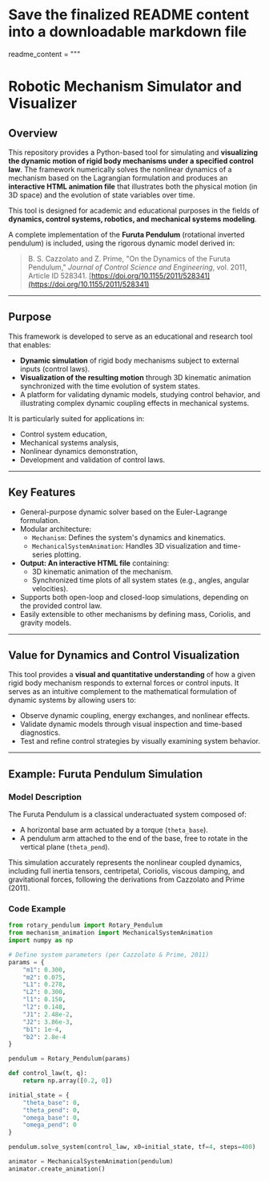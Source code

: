 # Save the finalized README content into a downloadable markdown file

readme_content = """
# Robotic Mechanism Simulator and Visualizer

## Overview

This repository provides a Python-based tool for simulating and **visualizing the dynamic motion of rigid body mechanisms under a specified control law**. The framework numerically solves the nonlinear dynamics of a mechanism based on the Lagrangian formulation and produces an **interactive HTML animation file** that illustrates both the physical motion (in 3D space) and the evolution of state variables over time.

This tool is designed for academic and educational purposes in the fields of **dynamics, control systems, robotics, and mechanical systems modeling**.

A complete implementation of the **Furuta Pendulum** (rotational inverted pendulum) is included, using the rigorous dynamic model derived in:

> B. S. Cazzolato and Z. Prime, "On the Dynamics of the Furuta Pendulum," *Journal of Control Science and Engineering*, vol. 2011, Article ID 528341. [https://doi.org/10.1155/2011/528341](https://doi.org/10.1155/2011/528341)

---

## Purpose

This framework is developed to serve as an educational and research tool that enables:

- **Dynamic simulation** of rigid body mechanisms subject to external inputs (control laws).
- **Visualization of the resulting motion** through 3D kinematic animation synchronized with the time evolution of system states.
- A platform for validating dynamic models, studying control behavior, and illustrating complex dynamic coupling effects in mechanical systems.

It is particularly suited for applications in:

- Control system education,
- Mechanical systems analysis,
- Nonlinear dynamics demonstration,
- Development and validation of control laws.

---

## Key Features

- General-purpose dynamic solver based on the Euler-Lagrange formulation.
- Modular architecture:
  - `Mechanism`: Defines the system's dynamics and kinematics.
  - `MechanicalSystemAnimation`: Handles 3D visualization and time-series plotting.
- **Output: An interactive HTML file** containing:
  - 3D kinematic animation of the mechanism.
  - Synchronized time plots of all system states (e.g., angles, angular velocities).
- Supports both open-loop and closed-loop simulations, depending on the provided control law.
- Easily extensible to other mechanisms by defining mass, Coriolis, and gravity models.

---

## Value for Dynamics and Control Visualization

This tool provides a **visual and quantitative understanding** of how a given rigid body mechanism responds to external forces or control inputs. It serves as an intuitive complement to the mathematical formulation of dynamic systems by allowing users to:

- Observe dynamic coupling, energy exchanges, and nonlinear effects.
- Validate dynamic models through visual inspection and time-based diagnostics.
- Test and refine control strategies by visually examining system behavior.

---

## Example: Furuta Pendulum Simulation

### Model Description

The Furuta Pendulum is a classical underactuated system composed of:

- A horizontal base arm actuated by a torque (`theta_base`).
- A pendulum arm attached to the end of the base, free to rotate in the vertical plane (`theta_pend`).

This simulation accurately represents the nonlinear coupled dynamics, including full inertia tensors, centripetal, Coriolis, viscous damping, and gravitational forces, following the derivations from Cazzolato and Prime (2011).

### Code Example

```python
from rotary_pendulum import Rotary_Pendulum
from mechanism_animation import MechanicalSystemAnimation
import numpy as np

# Define system parameters (per Cazzolato & Prime, 2011)
params = {
    "m1": 0.300,
    "m2": 0.075,
    "L1": 0.278,
    "L2": 0.300,
    "l1": 0.150,
    "l2": 0.148,
    "J1": 2.48e-2,
    "J2": 3.86e-3,
    "b1": 1e-4,
    "b2": 2.8e-4
}

pendulum = Rotary_Pendulum(params)

def control_law(t, q):
    return np.array([0.2, 0])

initial_state = {
    "theta_base": 0,
    "theta_pend": 0,
    "omega_base": 0,
    "omega_pend": 0
}

pendulum.solve_system(control_law, x0=initial_state, tf=4, steps=400)

animator = MechanicalSystemAnimation(pendulum)
animator.create_animation()
